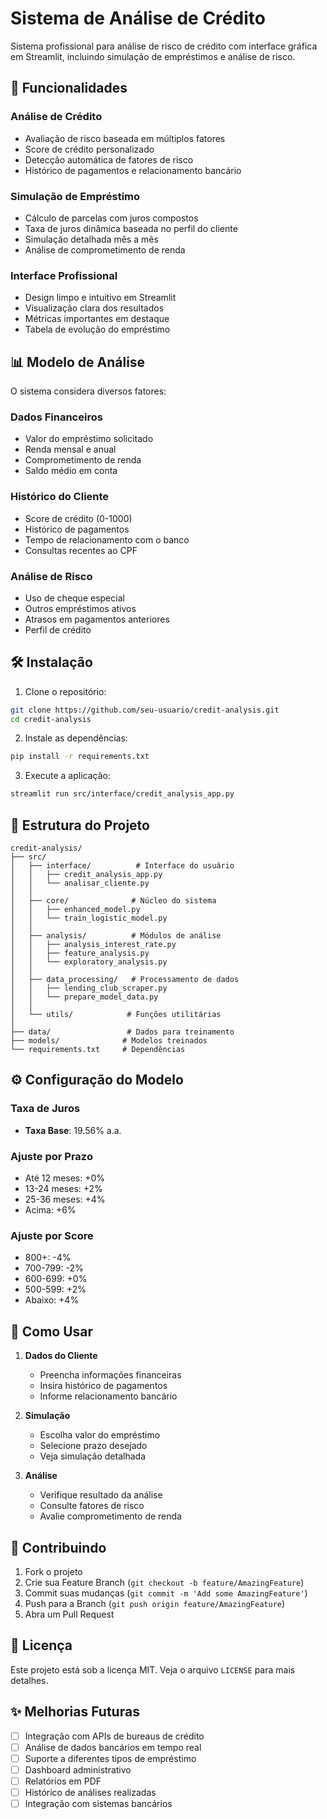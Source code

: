 # Sistema de Análise de Crédito

Sistema profissional para análise de risco de crédito com interface gráfica em Streamlit, incluindo simulação de empréstimos e análise de risco.

## 🚀 Funcionalidades

### Análise de Crédito
- Avaliação de risco baseada em múltiplos fatores
- Score de crédito personalizado
- Detecção automática de fatores de risco
- Histórico de pagamentos e relacionamento bancário

### Simulação de Empréstimo
- Cálculo de parcelas com juros compostos
- Taxa de juros dinâmica baseada no perfil do cliente
- Simulação detalhada mês a mês
- Análise de comprometimento de renda

### Interface Profissional
- Design limpo e intuitivo em Streamlit
- Visualização clara dos resultados
- Métricas importantes em destaque
- Tabela de evolução do empréstimo

## 📊 Modelo de Análise

O sistema considera diversos fatores:

### Dados Financeiros
- Valor do empréstimo solicitado
- Renda mensal e anual
- Comprometimento de renda
- Saldo médio em conta

### Histórico do Cliente
- Score de crédito (0-1000)
- Histórico de pagamentos
- Tempo de relacionamento com o banco
- Consultas recentes ao CPF

### Análise de Risco
- Uso de cheque especial
- Outros empréstimos ativos
- Atrasos em pagamentos anteriores
- Perfil de crédito

## 🛠️ Instalação

1. Clone o repositório:
```bash
git clone https://github.com/seu-usuario/credit-analysis.git
cd credit-analysis
```

2. Instale as dependências:
```bash
pip install -r requirements.txt
```

3. Execute a aplicação:
```bash
streamlit run src/interface/credit_analysis_app.py
```

## 📁 Estrutura do Projeto

```
credit-analysis/
├── src/
│   ├── interface/          # Interface do usuário
│   │   ├── credit_analysis_app.py
│   │   └── analisar_cliente.py
│   │
│   ├── core/              # Núcleo do sistema
│   │   ├── enhanced_model.py
│   │   └── train_logistic_model.py
│   │
│   ├── analysis/          # Módulos de análise
│   │   ├── analysis_interest_rate.py
│   │   ├── feature_analysis.py
│   │   └── exploratory_analysis.py
│   │
│   ├── data_processing/   # Processamento de dados
│   │   ├── lending_club_scraper.py
│   │   └── prepare_model_data.py
│   │
│   └── utils/            # Funções utilitárias
│
├── data/                 # Dados para treinamento
├── models/              # Modelos treinados
└── requirements.txt     # Dependências
```

## ⚙️ Configuração do Modelo

### Taxa de Juros
- **Taxa Base**: 19.56% a.a.

### Ajuste por Prazo
- Até 12 meses: +0%
- 13-24 meses: +2%
- 25-36 meses: +4%
- Acima: +6%

### Ajuste por Score
- 800+: -4%
- 700-799: -2%
- 600-699: +0%
- 500-599: +2%
- Abaixo: +4%

## 📝 Como Usar

1. **Dados do Cliente**
   - Preencha informações financeiras
   - Insira histórico de pagamentos
   - Informe relacionamento bancário

2. **Simulação**
   - Escolha valor do empréstimo
   - Selecione prazo desejado
   - Veja simulação detalhada

3. **Análise**
   - Verifique resultado da análise
   - Consulte fatores de risco
   - Avalie comprometimento de renda

## 🤝 Contribuindo

1. Fork o projeto
2. Crie sua Feature Branch (`git checkout -b feature/AmazingFeature`)
3. Commit suas mudanças (`git commit -m 'Add some AmazingFeature'`)
4. Push para a Branch (`git push origin feature/AmazingFeature`)
5. Abra um Pull Request

## 📄 Licença

Este projeto está sob a licença MIT. Veja o arquivo `LICENSE` para mais detalhes.

## ✨ Melhorias Futuras

- [ ] Integração com APIs de bureaus de crédito
- [ ] Análise de dados bancários em tempo real
- [ ] Suporte a diferentes tipos de empréstimo
- [ ] Dashboard administrativo
- [ ] Relatórios em PDF
- [ ] Histórico de análises realizadas
- [ ] Integração com sistemas bancários
